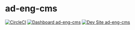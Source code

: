# ad-eng-cms

[![CircleCI](https://circleci.com/gh/pingevt/ad-eng-cms.svg?style=shield)](https://circleci.com/gh/pingevt/ad-eng-cms)
[![Dashboard ad-eng-cms](https://img.shields.io/badge/dashboard-ad_eng_cms-yellow.svg)](https://dashboard.pantheon.io/sites/c168561b-60bc-460d-b779-c682b450316f#dev/code)
[![Dev Site ad-eng-cms](https://img.shields.io/badge/site-ad_eng_cms-blue.svg)](http://dev-ad-eng-cms.pantheonsite.io/)